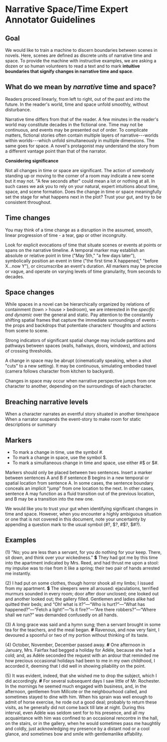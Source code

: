 # Narrative Space/Time Expert Annotator Guidelines

## Goal

We would like to train a machine to discern boundaries between scenes in novels.
Here, scenes are defined as discrete units of narrative time and space. To 
provide the machine with instructive examples, we are asking a dozen or so 
human volunteers to read a text and to mark **intuitive boundaries that
signify changes in narrative time and space**.

## What do we mean by *narrative* time and space?

Readers proceed linearly, from left to right, out of the
past and into the future. In the reader's world, time and space unfold
smoothly, without disturbance.

Narrative time differs from that of the reader. A few minutes in the
reader's world may constitute decades in the fictional one. Time may not
be continuous, and events
may be presented out of order. To complicate
matters, fictional stories often contain multiple layers of narrative---worlds
within worlds---which unfold simultaneously in multiple dimensions. The same
goes for space. A novel's protagonist may understand the story
from a different vantage point than that of the narrator.

**Considering significance**

Not all changes in time or space are significant. The action of somebody
standing up or moving to the corner of a room may indicate a new scene but it
may not. "A few seconds after" could mean a lot or nothing at all. In such
cases we ask you to rely on your natural, expert intuitions about time, space,
and scene formation. Does the change in time or space meaningfully set the stage 
for what happens next in the plot? Trust your gut, and try to be consistent 
throughout.

## Time changes

You may think of a time change as a disruption in the assumed,
smooth, linear progression of time - a tear, gap or other incongruity.  

Look for explicit evocations of time that situate scenes or events 
at points or spans on the narrative timeline. A temporal marker may establish an absolute
or relative point in time ("May 5th," "a few days later"), symbolically 
position an event in time ("the first time X happened," "before X...now Y"), 
or circumscribe an event's duration. All markers may be precise or vague, and
operate on varying levels of time granularity, from seconds to decades. 

## Space changes

While spaces in a novel can be hierarchically organized by relations of 
containment (town > house > bedroom), we are interested in the *specific
and dynamic* over the general and static. Pay attention to the constantly shifting 
spatial frames that capture the immediate surroundings of events - the 
props and backdrops that potentiate characters' thoughts and actions 
from scene to scene.

Strong indicators of significant spatial change may include partitions and pathways 
between spaces (walls, hallways, doors, windows), and actions of crossing 
thresholds.

A change in space may be abrupt (cinematically speaking, when a shot "cuts"
to a new setting). It may be continuous, simulating embodied travel (camera follows 
character from kitchen to backyard).

Changes in space may occur when narrative perspective jumps from one character
to another, depending on the surroundings of each character.  

## Breaching narrative levels

When a character narrates an eventful story situated in another time/space
When a narrator suspends the event-story to make room for static descriptions
or summary 

## Markers 
- To mark a change in time, use the symbol #. 
- To mark a change in space, use the symbol $.
- To mark a simultaneous change in time and space, use either #$ or $#.

Markers should only be placed between two sentences. Insert a marker between sentences A and B if sentence B begins in a new temporal or spatial location from sentence A. In some cases, the sentence boundary conceals an implicit "jump" from one location to the next. In other cases, sentence A may function as a fluid transition out of the previous location, and B may be a transition into the new one.

We would like you to trust your gut when identifying significant changes in time and space. However, when you encounter a highly ambiguous situation or one that is not covered in this document, note your uncertainty by appending a question mark to the usual symbol (#?, $?, #$?, $#?). 

## Examples

(1) "No; you are less than a servant, for you do nothing for your keep. There, sit down, and think over your wickedness." **$** They had got me by this time into the apartment indicated by Mrs. Reed, and had thrust me upon a stool: my impulse was to rise from it like a spring; their two pair of hands arrested me instantly.

(2) I had put on some clothes, though horror shook all my limbs; I issued from my apartment. **$** The sleepers were all aroused: ejaculations, terrified murmurs sounded in every room; door after door unclosed; one looked out and another looked out; the gallery filled.  Gentlemen and ladies alike had quitted their beds; and “Oh! what is it?”—“Who is hurt?”—“What has happened?”—“Fetch a light!”—“Is it fire?”—“Are there robbers?”—“Where shall we run?” was demanded confusedly on all hands.

(3) A long grace was said and a hymn sung; then a servant brought in some tea for the teachers, and the meal began. **#** Ravenous, and now very faint, I devoured a spoonful or two of my portion without thinking of its taste.

(4) October, November, December passed away. **#** One afternoon in January, Mrs. Fairfax had begged a holiday for Adèle, because she had a cold; and, as Adèle seconded the request with an ardour that reminded me how precious occasional holidays had been to me in my own childhood, I accorded it, deeming that I did well in showing pliability on the point.

(5)  It was evident, indeed, that she wished me to drop the subject, which I did accordingly. **#** For several subsequent days I saw little of Mr. Rochester. In the mornings he seemed much engaged with business, and, in the afternoon, gentlemen from Millcote or the neighbourhood called, and sometimes stayed to dine with him.  When his sprain was well enough to admit of horse exercise, he rode out a good deal; probably to return these visits, as he generally did not come back till late at night. During this interval, even Adèle was seldom sent for to his presence, and all my acquaintance with him was confined to an occasional rencontre in the hall, on the stairs, or in the gallery, when he would sometimes pass me haughtily and coldly, just acknowledging my presence by a distant nod or a cool glance, and sometimes bow and smile with gentlemanlike affability. 

